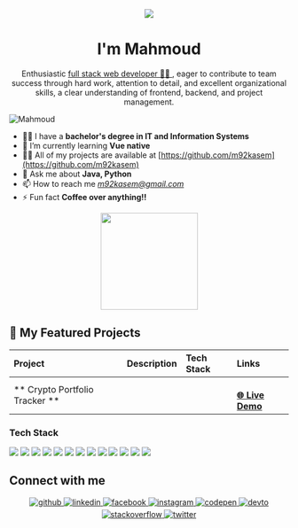 <div align="center">
<img src="https://user-images.githubusercontent.com/42115530/92640221-9728ca00-f2fa-11ea-8994-c72b26e937de.gif" align="center"/>
</div>
<h1 align="center">I'm Mahmoud</h1>
<p align="center">Enthusiastic <a href="https://m92kasem.github.io/Resume/">full stack web developer 👨‍💻 </a>, eager to contribute to team success through hard work, attention to detail, and excellent organizational skills, a clear understanding of frontend, backend, and project management.</p>

<p align="left"> <img src="https://komarev.com/ghpvc/?username=m92kasem" alt="Mahmoud" /> </p>

- 👨‍💻 I have a **bachelor's degree in IT and Information Systems**
- 🌱 I’m currently learning **Vue native**
- 👨‍💻 All of my projects are available at [https://github.com/m92kasem](https://github.com/m92kasem)
- 💬 Ask me about **Java, Python**
- 📫 How to reach me *m92kasem@gmail.com*
- ⚡ Fun fact **Coffee over anything!!**

<div align="center">
  <!-- <img height="175" align="center" src="https://github-readme-stats.vercel.app/api?username=m92kasem&show_icons=true&theme=radical" alt="m92kasem" />  -->
  <img height="175" align="center" src="https://github-readme-stats.vercel.app/api/top-langs/?username=m92kasem&hide=powershell&layout=compact" />
</div>

## 🚀 My Featured Projects

| Project | Description | Tech Stack | Links |
| :--- | :--- | :--- | :--- |
| ** Crypto Portfolio Tracker ** | <br>  | |  <br> [**🌐 Live Demo**](https://kasemcrp.netlify.app/) |


### Tech Stack
<p align="left"><img src="https://img.shields.io/badge/Python-3776AB?style=for-the-badge&logo=python&logoColor=white"/> <img src="https://img.shields.io/badge/Java-00599C?style=for-the-badge&logo=java&logoColor=white"/> <img src="https://img.shields.io/badge/HTML-239120?style=for-the-badge&logo=html5&logoColor=white"/> <img src="https://img.shields.io/badge/CSS-239120?&style=for-the-badge&logo=css3&logoColor=white"/> <img src="https://img.shields.io/badge/JavaScript-F7DF1E?style=for-the-badge&logo=javascript&logoColor=black"/> <img src="https://img.shields.io/badge/Vue.js-4FC08D?style=for-the-badge&logo=Vue.js&logoColor=white"/> <img src="https://img.shields.io/badge/Node.js-339933?style=for-the-badge&logo=Node.js&logoColor=white"/> <img src="https://img.shields.io/badge/Spring Boot-6DB33F?style=for-the-badge&logo=Spring Boot&logoColor=61DAFB"/> <img src="https://img.shields.io/badge/Bootstrap-563D7C?style=for-the-badge&logo=bootstrap&logoColor=white"/> <img src="https://img.shields.io/badge/Flask-000000?style=for-the-badge&logo=flask&logoColor=white"/> <img src="https://img.shields.io/badge/MySQL-00000F?style=for-the-badge&logo=mysql&logoColor=white"/> <img src="https://img.shields.io/badge/SQLite-07405E?style=for-the-badge&logo=sqlite&logoColor=white"/> <img src="https://img.shields.io/badge/Docker-2496ED?style=for-the-badge&logo=docker&logoColor=white"/>
</p>


## Connect with me
<div align="center">
<a href="https://github.com/m92kasem" target="_blank">
<img src=https://img.shields.io/badge/github-%2324292e.svg?&style=for-the-badge&logo=github&logoColor=white alt=github style="margin-bottom: 5px;" />
</a>
<a href="https://www.linkedin.com/in/mahmoud-kasem" target="_blank">
<img src=https://img.shields.io/badge/linkedin-%231E77B5.svg?&style=for-the-badge&logo=linkedin&logoColor=white alt=linkedin style="margin-bottom: 5px;" />
</a>
<a href="https://www.facebook.com/mahmoud.kasem.754570" target="_blank">
<img src=https://img.shields.io/badge/facebook-%232E87FB.svg?&style=for-the-badge&logo=facebook&logoColor=white alt=facebook style="margin-bottom: 5px;" />
</a>
<a href="https://www.instagram.com/m92kasem" target="_blank">
<img src=https://img.shields.io/badge/instagram-%23000000.svg?&style=for-the-badge&logo=instagram&logoColor=white alt=instagram style="margin-bottom: 5px;" />
</a>
<a href="https://codepen.io/m92kasem" target="_blank">
<img src=https://img.shields.io/badge/codepen-%23131417.svg?&style=for-the-badge&logo=codepen&logoColor=white alt=codepen style="margin-bottom: 5px;" />
</a>
<a href="https://dev.to/m92kasem" target="_blank">
<img src=https://img.shields.io/badge/dev.to-%2308090A.svg?&style=for-the-badge&logo=dev.to&logoColor=white alt=devto style="margin-bottom: 5px;" />
</a>
<a href="https://stackoverflow.com/users/12965701/mahmoud-kasem" target="_blank">
<img src=https://img.shields.io/badge/stackoverflow-%23F28032.svg?&style=for-the-badge&logo=stackoverflow&logoColor=white alt=stackoverflow style="margin-bottom: 5px;" />
</a>
<a href="https://twitter.com/m92kasem" target="_blank">
<img src=https://img.shields.io/badge/twitter-%2300acee.svg?&style=for-the-badge&logo=twitter&logoColor=white alt=twitter style="margin-bottom: 5px;" />
</a>
</div>
